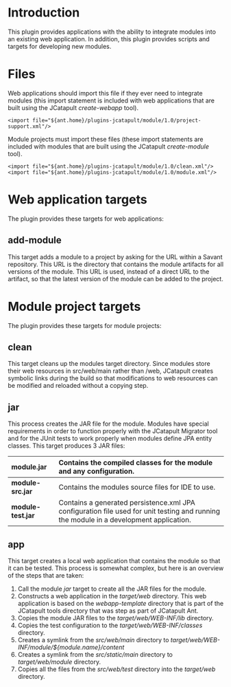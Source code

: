 # Introduction #

This plugin provides applications with the ability to integrate modules into an existing web application. In addition, this plugin provides scripts and targets for developing new modules.

# Files #

Web applications should import this file if they ever need to integrate modules (this import statement is included with web applications that are built using the JCatapult _create-webapp_ tool).

```
<import file="${ant.home}/plugins-jcatapult/module/1.0/project-support.xml"/>
```

Module projects must import these files (these import statements are included with modules that are built using the JCatapult _create-module_ tool).

```
<import file="${ant.home}/plugins-jcatapult/module/1.0/clean.xml"/>
<import file="${ant.home}/plugins-jcatapult/module/1.0/module.xml"/>
```

# Web application targets #

The plugin provides these targets for web applications:

## add-module ##

This target adds a module to a project by asking for the URL within a Savant repository. This URL is the directory that contains the module artifacts for all versions of the module. This URL is used, instead of a direct URL to the artifact, so that the latest version of the module can be added to the project.

# Module project targets #

The plugin provides these targets for module projects:

## clean ##

This target cleans up the modules target directory. Since modules store their web resources in src/web/main rather than /web, JCatapult creates symbolic links during the build so that modifications to web resources can be modified and reloaded without a copying step.

## jar ##

This process creates the JAR file for the module. Modules have special requirements in order to function properly with the JCatapult Migrator tool and for the JUnit tests to work properly when modules define JPA entity classes. This target produces 3 JAR files:

| **module.jar** | Contains the compiled classes for the module and any configuration. |
|:---------------|:--------------------------------------------------------------------|
| **module-src.jar** | Contains the modules source files for IDE to use.                   |
| **module-test.jar** | Contains a generated persistence.xml JPA configuration file used for unit testing and running the module in a development application. |

## app ##

This target creates a local web application that contains the module so that it can be tested. This process is somewhat complex, but here is an overview of the steps that are taken:

  1. Call the module _jar_ target to create all the JAR files for the module.
  1. Constructs a web application in the _target/web_ directory. This web application is based on the _webapp-template_ directory that is part of the JCatapult tools directory that was step as part of JCatapult Ant.
  1. Copies the module JAR files to the _target/web/WEB-INF/lib_ directory.
  1. Copies the test configuration to the _target/web/WEB-INF/classes_ directory.
  1. Creates a symlink from the _src/web/main_ directory to _target/web/WEB-INF/module/${module.name}/content_
  1. Creates a symlink from the _src/static/main_ directory to _target/web/module_ directory.
  1. Copies all the files from the _src/web/test_ directory into the _target/web_ directory.